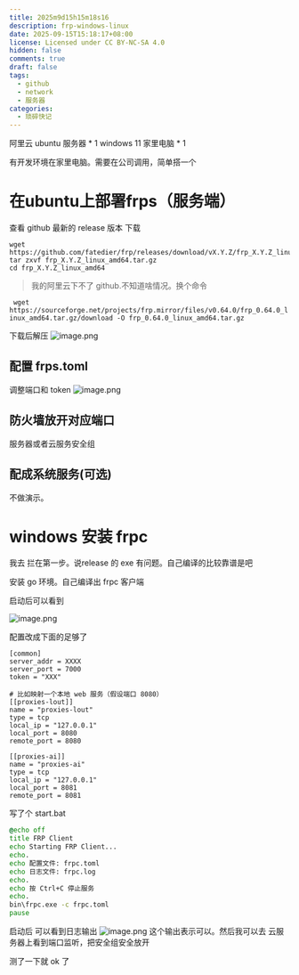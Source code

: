 ```yaml
---
title: 2025m9d15h15m18s16
description: frp-windows-linux
date: 2025-09-15T15:18:17+08:00
license: Licensed under CC BY-NC-SA 4.0
hidden: false
comments: true
draft: false
tags:
  - github
  - network
  - 服务器
categories:
  - 琐碎快记
---
```

阿里云 ubuntu 服务器 * 1
windows 11 家里电脑 * 1

有开发环境在家里电脑。需要在公司调用，简单搭一个

# 在ubuntu上部署frps（服务端）

查看 github 最新的 release 版本
下载
```
wget https://github.com/fatedier/frp/releases/download/vX.Y.Z/frp_X.Y.Z_linux_amd64.tar.gz
tar zxvf frp_X.Y.Z_linux_amd64.tar.gz
cd frp_X.Y.Z_linux_amd64
```

> 我的阿里云下不了 github.不知道啥情况。换个命令
>
` wget https://sourceforge.net/projects/frp.mirror/files/v0.64.0/frp_0.64.0_linux_amd64.tar.gz/download -O frp_0.64.0_linux_amd64.tar.gz`

下载后解压
![image.png](https://imgbed.anluoying.com/2025/09/829175c4bb45913db16992d27e38ab9e.png)
## 配置 frps.toml

调整端口和 token
![image.png](https://imgbed.anluoying.com/2025/09/8d42119854901762f0690386598a9d3c.png)

## 防火墙放开对应端口

服务器或者云服务安全组
## 配成系统服务(可选)

不做演示。

# windows 安装 frpc

我去 拦在第一步。说release 的 exe 有问题。自己编译的比较靠谱是吧

安装 go 环境。自己编译出 frpc 客户端

启动后可以看到

![image.png](https://imgbed.anluoying.com/2025/09/0556232e34e73362234f84c3897ec8a3.png)

配置改成下面的足够了

```
[common]
server_addr = XXXX
server_port = 7000
token = "XXX"

# 比如映射一个本地 web 服务（假设端口 8080）
[[proxies-lout]]
name = "proxies-lout"
type = tcp
local_ip = "127.0.0.1"
local_port = 8080
remote_port = 8080

[[proxies-ai]]
name = "proxies-ai"
type = tcp
local_ip = "127.0.0.1"
local_port = 8081
remote_port = 8081
```


写了个 start.bat

```bat
@echo off
title FRP Client
echo Starting FRP Client...
echo.
echo 配置文件: frpc.toml
echo 日志文件: frpc.log
echo.
echo 按 Ctrl+C 停止服务
echo.
bin\frpc.exe -c frpc.toml
pause 
```

启动后 可以看到日志输出
![image.png](https://imgbed.anluoying.com/2025/09/5aaaa457e1129839ced6f2addf25da2c.png)
这个输出表示可以。然后我可以去 云服务器上看到端口监听，把安全组安全放开

测了一下就 ok 了